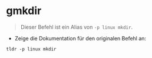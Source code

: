 # gmkdir

> Dieser Befehl ist ein Alias von `-p linux mkdir`.

- Zeige die Dokumentation für den originalen Befehl an:

`tldr -p linux mkdir`

